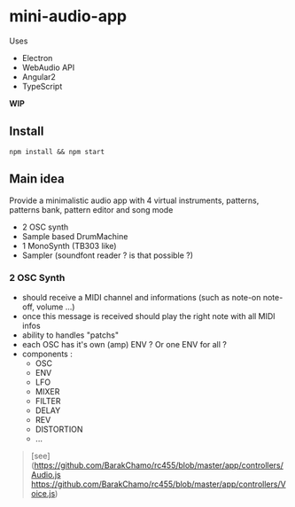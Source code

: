 # mini-audio-app

Uses 
- Electron
- WebAudio API
- Angular2
- TypeScript

**WIP**

## Install

```
npm install && npm start
```


## Main idea

Provide a minimalistic audio app with 4 virtual instruments, patterns, patterns bank, pattern editor and song mode

- 2 OSC synth
- Sample based DrumMachine
- 1 MonoSynth (TB303 like)
- Sampler (soundfont reader ? is that possible ?)


### 2 OSC Synth

- should receive a MIDI channel and informations (such as note-on note-off, volume ...)
- once this message is received should play the right note with all MIDI infos
- ability to handles "patchs"
- each OSC has it's own (amp) ENV ? Or one ENV for all ?
- components :
    - OSC
    - ENV
    - LFO
    - MIXER
    - FILTER
    - DELAY
    - REV
    - DISTORTION
    - ...
    
> [see](https://github.com/BarakChamo/rc455/blob/master/app/controllers/Audio.js https://github.com/BarakChamo/rc455/blob/master/app/controllers/Voice.js)

